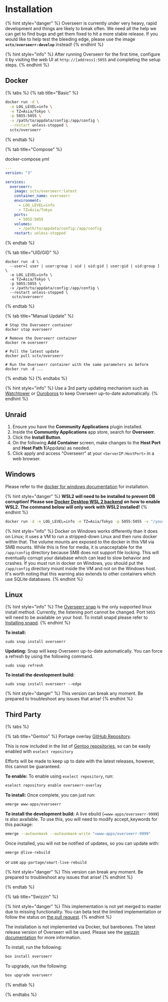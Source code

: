 # Installation

{% hint style="danger" %}
Overseerr is currently under very heavy, rapid development and things are likely to break often. We need all the help we can get to find bugs and get them fixed to hit a more stable release. If you would like to help test the bleeding edge, please use the image **`sctx/overseerr:develop`** instead!
{% endhint %}

{% hint style="info" %}
After running Overseerr for the first time, configure it by visiting the web UI at `http://[address]:5055` and completing the setup steps.
{% endhint %}

## Docker

{% tabs %}
{% tab title="Basic" %}

```bash
docker run -d \
  -e LOG_LEVEL=info \
  -e TZ=Asia/Tokyo \
  -p 5055:5055 \
  -v /path/to/appdata/config:/app/config \
  --restart unless-stopped \
  sctx/overseerr
```

{% endtab %}

{% tab title="Compose" %}

docker-compose.yml
```yaml
---
version: "3"

services:
  overseerr:
    image: sctx/overseerr:latest
    container_name: overseerr
    environment:
      - LOG_LEVEL=info
      - TZ=Asia/Tokyo
    ports:
      - 5055:5055
    volumes:
      - /path/to/appdata/config:/app/config
    restart: unless-stopped
```

{% endtab %}

{% tab title="UID/GID" %}

```text
docker run -d \
  --user=[ user | user:group | uid | uid:gid | user:gid | uid:group ] \
  -e LOG_LEVEL=info \
  -e TZ=Asia/Tokyo \
  -p 5055:5055 \
  -v /path/to/appdata/config:/app/config \
  --restart unless-stopped \
   sctx/overseerr
```

{% endtab %}

{% tab title="Manual Update" %}

```text
# Stop the Overseerr container
docker stop overseerr

# Remove the Overseerr container
docker rm overseerr

# Pull the latest update
docker pull sctx/overseerr

# Run the Overseerr container with the same parameters as before
docker run -d ...
```

{% endtab %}
{% endtabs %}

{% hint style="info" %}
Use a 3rd party updating mechanism such as [Watchtower](https://github.com/containrrr/watchtower) or [Ouroboros](https://github.com/pyouroboros/ouroboros) to keep Overseerr up-to-date automatically.
{% endhint %}

## Unraid

1. Ensure you have the **Community Applications** plugin installed.
2. Inside the **Communtiy Applications** app store, search for **Overseerr**.
3. Click the **Install Button**.
4. On the following **Add Container** screen, make changes to the **Host Port** and **Host Path 1**\(Appdata\) as needed.
5. Click apply and access "Overseerr" at your `<ServerIP:HostPort>` in a web browser.

## Windows

Please refer to the [docker for windows documentation](https://docs.docker.com/docker-for-windows/) for installation.

{% hint style="danger" %}
**WSL2 will need to be installed to prevent DB corruption! Please see** [**Docker Desktop WSL 2 backend**](https://docs.docker.com/docker-for-windows/wsl/) **on how to enable WSL2. The command below will only work with WSL2 installed!**
{% endhint %}

```bash
docker run -d -e LOG_LEVEL=info -e TZ=Asia/Tokyo -p 5055:5055 -v "/your/path/here:/app/config" --restart unless-stopped sctx/overseerr
```

{% hint style="info" %}
Docker on Windows works differently than it does on Linux; it uses a VM to run a stripped-down Linux and then runs docker within that. The volume mounts are exposed to the docker in this VM via SMB mounts. While this is fine for media, it is unacceptable for the `/app/config` directory because SMB does not support file locking. This will eventually corrupt your database which can lead to slow behavior and crashes. If you must run in docker on Windows, you should put the `/app/config` directory mount inside the VM and not on the Windows host. It's worth noting that this warning also extends to other containers which use SQLite databases.
{% endhint %}

## Linux

{% hint style="info" %}
The [Overseerr snap](https://snapcraft.io/overseerr) is the only supported linux install method. Currently, the listening port cannot be changed. Port `5055` will need to be available on your host. To install snapd please refer to [Installing snapd](https://snapcraft.io/docs/installing-snapd).
{% endhint %}

**To install:**

```
sudo snap install overseerr
```

**Updating:**
Snap will keep Overseerr up-to-date automatically. You can force a refresh by using the following command.

```
sudo snap refresh
```

**To install the development build:**

```
sudo snap install overseerr --edge
```

{% hint style="danger" %}
This version can break any moment. Be prepared to troubleshoot any issues that arise!
{% endhint %}

## Third Party

{% tabs %}

{% tab title="Gentoo" %}
Portage overlay [GitHub Repository](https://github.com/chriscpritchard/overseerr-overlay).

This is now included in the list of [Gentoo repositories](https://overlays.gentoo.org/), so can be easily enabled with `eselect repository`

Efforts will be made to keep up to date with the latest releases, however, this cannot be guaranteed.

**To enable:**
To enable using `eselect repository`, run:

```bash
eselect repository enable overseerr-overlay
```

**To install:**
Once complete, you can just run:

```bash
emerge www-apps/overseerr
```

**To install the development build:**
A live ebuild (`=www-apps/overseerr-9999`) is also available. To use this, you will need to modify accept_keywords for this package:

```bash
emerge --autounmask --autounmask-write "=www-apps/overseerr-9999"
```

Once installed, you will not be notified of updates, so you can update with:

```bash
emerge @live-rebuild
```

or use `app-portage/smart-live-rebuild`

{% hint style="danger" %}
This version can break any moment. Be prepared to troubleshoot any issues that arise!
{% endhint %}

{% endtab %}

{% tab title="Swizzin" %}

{% hint style="danger" %}
This implementation is not yet merged to master due to missing functionality. You can beta test the limited implementation or follow the status on [the pull request](https://github.com/swizzin/swizzin/pull/567).
{% endhint %}

The installation is not implemented via Docker, but barebones. The latest release version of Overseerr will be used.
Please see the [swizzin documentation](https://swizzin.ltd/applications/overseerr) for more information.

To install, run the following:

```bash
box install overseerr
```

To upgrade, run the following:

```bash
box upgrade overseerr
```

{% endtab %}

{% endtabs %}
